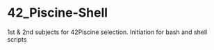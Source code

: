 # 42_Piscine-Shell
1st &amp; 2nd subjects for 42Piscine selection. Initiation for bash and shell scripts

